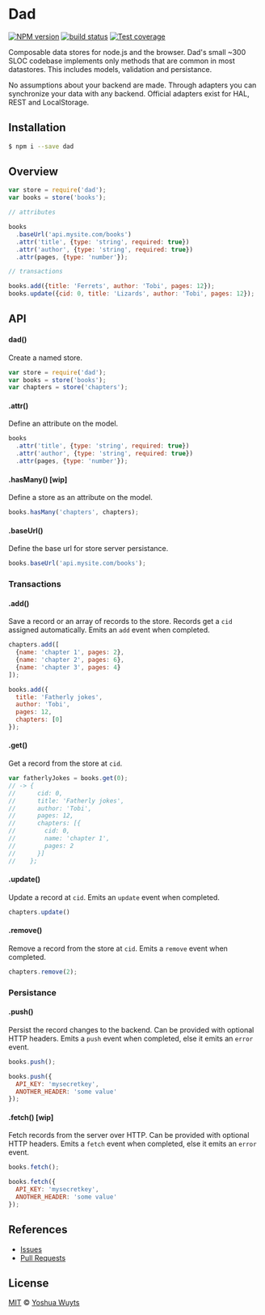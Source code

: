 # Dad <sup>
[![NPM version][npm-image]][npm-url] [![build status][travis-image]][travis-url] [![Test coverage][coveralls-image]][coveralls-url]

Composable data stores for node.js and the browser. Dad's small ~300 SLOC codebase implements only methods that are common in most datastores. This includes models, validation and persistance.

No assumptions about your backend are made. Through adapters you can synchronize your data with any backend. Official adapters exist for HAL, REST and LocalStorage.

## Installation
````bash
$ npm i --save dad
````

## Overview
````js
var store = require('dad');
var books = store('books');

// attributes

books
  .baseUrl('api.mysite.com/books')
  .attr('title', {type: 'string', required: true})
  .attr('author', {type: 'string', required: true})
  .attr(pages, {type: 'number'});

// transactions

books.add({title: 'Ferrets', author: 'Tobi', pages: 12});
books.update({cid: 0, title: 'Lizards', author: 'Tobi', pages: 12});
````
## API
#### dad()
Create a named store.
````js
var store = require('dad');
var books = store('books');
var chapters = store('chapters');
````

#### .attr()
Define an attribute on the model.
````js
books
  .attr('title', {type: 'string', required: true})
  .attr('author', {type: 'string', required: true})
  .attr(pages, {type: 'number'});
````

#### .hasMany() [wip]
Define a store as an attribute on the model.
````js
books.hasMany('chapters', chapters);
````

#### .baseUrl()
Define the base url for store server persistance.
````js
books.baseUrl('api.mysite.com/books');
````

### Transactions
#### .add()
Save a record or an array of records to the store. Records get a `cid` assigned
automatically. Emits an `add` event when completed.
````js
chapters.add([
  {name: 'chapter 1', pages: 2},
  {name: 'chapter 2', pages: 6},
  {name: 'chapter 3', pages: 4}
]);

books.add({
  title: 'Fatherly jokes',
  author: 'Tobi',
  pages: 12,
  chapters: [0]
});
````

#### .get()
Get a record from the store at `cid`.
````js
var fatherlyJokes = books.get(0);
// -> {
//      cid: 0,
//      title: 'Fatherly jokes',
//      author: 'Tobi',
//      pages: 12,
//      chapters: [{
//        cid: 0,
//        name: 'chapter 1',
//        pages: 2
//      }]
//    };
````

#### .update()
Update a record at `cid`. Emits an `update` event when completed.
````js
chapters.update()
````

#### .remove()
Remove a record from the store at `cid`. Emits a `remove` event when completed.
````js
chapters.remove(2);
````

### Persistance
#### .push()
Persist the record changes to the backend. Can be provided with optional HTTP headers. Emits a `push` event when completed, else it emits an `error` event.
````js
books.push();

books.push({
  API_KEY: 'mysecretkey',
  ANOTHER_HEADER: 'some value'
});
````

#### .fetch() [wip]
Fetch records from the server over HTTP. Can be provided with optional HTTP
headers. Emits a `fetch` event when completed, else it emits an `error` event.
````js
books.fetch();

books.fetch({
  API_KEY: 'mysecretkey',
  ANOTHER_HEADER: 'some value'
});
````

## References
- [Issues](https://github.com/yoshuawuyts/dad/issues)
- [Pull Requests](https://github.com/yoshuawuyts/dad/pulls)

## License
[MIT](https://tldrlegal.com/license/mit-license) © [Yoshua Wuyts](yoshuawuyts.com)

[npm-image]: https://img.shields.io/npm/v/dad.svg?style=flat
[npm-url]: https://npmjs.org/package/dad
[travis-image]: https://img.shields.io/travis/yoshuawuyts/dad.svg?style=flat
[travis-url]: https://travis-ci.org/yoshuawuyts/dad
[coveralls-image]: https://img.shields.io/coveralls/yoshuawuyts/dad.svg?style=flat
[coveralls-url]: https://coveralls.io/r/yoshuawuyts/dad?branch=master
